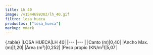 ```yaml
---
title: Lh 40
image: /v1544699303/lh_40.gif
filtro: losa_hueca
productos: ["losa_hueca"]
markup: mmark
---
```

{.table}
|LOSA HUECA|LH 40|
|--- |--- |
|Canto (m)|0,40|
|Ancho Max. (m)|1,20|
|Área (m²)|0,252|
|Peso propio (KN/m²)|5,07|
